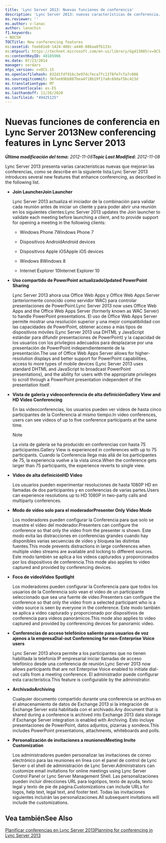 ```yaml
---
title: 'Lync Server 2013: Nuevas funciones de conferencia'
description: 'Lync Server 2013: nuevas características de conferencia.'
ms.reviewer: ''
ms.author: v-lanac
author: lanachin
f1.keywords:
- NOCSH
TOCTitle: New conferencing features
ms:assetid: feeb81e8-1424-408c-a440-886aa0fb133c
ms:mtpsurl: https://technet.microsoft.com/en-us/library/Gg413085(v=OCS.15)
ms:contentKeyID: 48185966
ms.date: 07/23/2014
manager: serdars
mtps_version: v=OCS.15
ms.openlocfilehash: 832d1fdf916c3e97dc7eca7fc1378fe7cfa7c086
ms.sourcegitcommit: 36fee89bb887bea4f18b19f17a8c69daf5bc423d
ms.translationtype: MT
ms.contentlocale: es-ES
ms.lasthandoff: 11/26/2020
ms.locfileid: "49425125"
---
```

# <a name="new-conferencing-features-in-lync-server-2013"></a><span data-ttu-id="86552-103">Nuevas funciones de conferencia en Lync Server 2013</span><span class="sxs-lookup"><span data-stu-id="86552-103">New conferencing features in Lync Server 2013</span></span>

<div data-xmlns="http://www.w3.org/1999/xhtml">

<div class="topic" data-xmlns="http://www.w3.org/1999/xhtml" data-msxsl="urn:schemas-microsoft-com:xslt" data-cs="https://msdn.microsoft.com/">

<div data-asp="https://msdn2.microsoft.com/asp">



</div>

<div id="mainSection">

<div id="mainBody"><span data-ttu-id="86552-104">

<span> </span></span><span class="sxs-lookup"><span data-stu-id="86552-104">

<span> </span></span></span>

<span data-ttu-id="86552-105">_**Última modificación del tema:** 2012-11-08_</span><span class="sxs-lookup"><span data-stu-id="86552-105">_**Topic Last Modified:** 2012-11-08_</span></span>

<span data-ttu-id="86552-106">Lync Server 2013 presenta varias características nuevas que mejoran las conferencias, como se describe en la siguiente lista.</span><span class="sxs-lookup"><span data-stu-id="86552-106">Lync Server 2013 introduces several new features that enhance conferencing, as described in the following list.</span></span>

  - <span data-ttu-id="86552-107">**Join Launcher**</span><span class="sxs-lookup"><span data-stu-id="86552-107">**Join Launcher**</span></span>
    
    <span data-ttu-id="86552-108">Lync Server 2013 actualiza el iniciador de la combinación para validar cada reunión antes de iniciar un cliente y para poder abrir una reunión en los siguientes clientes:</span><span class="sxs-lookup"><span data-stu-id="86552-108">Lync Server 2013 updates the Join launcher to validate each meeting before launching a client, and to provide support for opening a meeting in the following clients:</span></span>
    
      - <span data-ttu-id="86552-109">Windows Phone 7</span><span class="sxs-lookup"><span data-stu-id="86552-109">Windows Phone 7</span></span>
    
      - <span data-ttu-id="86552-110">Dispositivos Android</span><span class="sxs-lookup"><span data-stu-id="86552-110">Android devices</span></span>
    
      - <span data-ttu-id="86552-111">Dispositivos Apple iOS</span><span class="sxs-lookup"><span data-stu-id="86552-111">Apple iOS devices</span></span>
    
      - <span data-ttu-id="86552-112">Windows 8</span><span class="sxs-lookup"><span data-stu-id="86552-112">Windows 8</span></span>
    
      - <span data-ttu-id="86552-113">Internet Explorer 10</span><span class="sxs-lookup"><span data-stu-id="86552-113">Internet Explorer 10</span></span>

  - <span data-ttu-id="86552-114">**Uso compartido de PowerPoint actualizado**</span><span class="sxs-lookup"><span data-stu-id="86552-114">**Updated PowerPoint Sharing**</span></span>
    
    <span data-ttu-id="86552-115">Lync Server 2013 ahora usa Office Web Apps y Office Web Apps Server (anteriormente conocido como servidor WAC) para controlar presentaciones de PowerPoint.</span><span class="sxs-lookup"><span data-stu-id="86552-115">Lync Server 2013 now uses Office Web Apps and the Office Web Apps Server (formerly known as WAC Server) to handle PowerPoint presentations.</span></span> <span data-ttu-id="86552-116">El uso de Office Web Apps Server permite mostrar una resolución superior y una mejor compatibilidad con las capacidades de PowerPoint, obtener acceso a más tipos de dispositivos móviles (Lync Server 2013 usa DHTML y JavaScript estándar para difundir presentaciones de PowerPoint) y la capacidad de los usuarios con los privilegios adecuados para desplazarse por una presentación de PowerPoint independientemente de la presentación.</span><span class="sxs-lookup"><span data-stu-id="86552-116">The use of Office Web Apps Server allows for higher-resolution displays and better support for PowerPoint capabilities, access to more types of mobile devices (Lync Server 2013 uses standard DHTML and JavaScript to broadcast PowerPoint presentations), and the ability for users with the appropriate privileges to scroll through a PowerPoint presentation independent of the presentation itself.</span></span>

  - <span data-ttu-id="86552-117">**Vista de galería y videoconferencia de alta definición**</span><span class="sxs-lookup"><span data-stu-id="86552-117">**Gallery View and HD Video Conferencing**</span></span>
    
    <span data-ttu-id="86552-118">En las videoconferencias, los usuarios pueden ver vídeos de hasta cinco participantes de la Conferencia al mismo tiempo.</span><span class="sxs-lookup"><span data-stu-id="86552-118">In video conferences, users can see videos of up to five conference participants at the same time.</span></span>
    
    <div>
    

    > [!NOTE]  
    > <span data-ttu-id="86552-119">La vista de galería se ha producido en conferencias con hasta 75 participantes.</span><span class="sxs-lookup"><span data-stu-id="86552-119">Gallery View is experienced in conferences with up to 75 participants.</span></span> <span data-ttu-id="86552-120">Cuando la Conferencia llega más allá de los participantes de 75, la experiencia vuelve a la vista única.</span><span class="sxs-lookup"><span data-stu-id="86552-120">When the conference gets larger than 75 participants, the experience reverts to single view.</span></span>

    
    </div>

  - <span data-ttu-id="86552-121">**Video de alta definición**</span><span class="sxs-lookup"><span data-stu-id="86552-121">**HD Video**</span></span>
    
    <span data-ttu-id="86552-122">Los usuarios pueden experimentar resoluciones de hasta 1080P HD en llamadas de dos participantes y en conferencias de varias partes.</span><span class="sxs-lookup"><span data-stu-id="86552-122">Users can experience resolutions up to HD 1080P in two-party calls and multiparty conferences.</span></span>

  - <span data-ttu-id="86552-123">**Modo de vídeo solo para el moderador**</span><span class="sxs-lookup"><span data-stu-id="86552-123">**Presenter Only Video Mode**</span></span>
    
    <span data-ttu-id="86552-124">Los moderadores pueden configurar la Conferencia para que solo se muestre el vídeo del moderador.</span><span class="sxs-lookup"><span data-stu-id="86552-124">Presenters can configure the conference so that only the video from the presenter is shown.</span></span> <span data-ttu-id="86552-125">Este modo evita las distracciones en conferencias grandes cuando hay disponibles varias secuencias de vídeo y bloquea las distintas fuentes.</span><span class="sxs-lookup"><span data-stu-id="86552-125">This mode prevents distractions in large conferences when multiple video streams are available and locking to different sources.</span></span> <span data-ttu-id="86552-126">Este modo también se aplica a los vídeos capturados y proporcionados por los dispositivos de conferencia.</span><span class="sxs-lookup"><span data-stu-id="86552-126">This mode also applies to video captured and provided by conferencing devices.</span></span>

  - <span data-ttu-id="86552-127">**Foco de vídeo**</span><span class="sxs-lookup"><span data-stu-id="86552-127">**Video Spotlight**</span></span>
    
    <span data-ttu-id="86552-128">Los moderadores pueden configurar la Conferencia para que todos los usuarios de la Conferencia solo vean el vídeo de un participante seleccionado que sea una fuente de video.</span><span class="sxs-lookup"><span data-stu-id="86552-128">Presenters can configure the conference so that only the video from a selected participant who is a video source is seen by everyone in the conference.</span></span> <span data-ttu-id="86552-129">Este modo también se aplica a video capturado y proporcionado por dispositivos de conferencia para videos panorámicos.</span><span class="sxs-lookup"><span data-stu-id="86552-129">This mode also applies to video captured and provided by conferencing devices for panoramic video.</span></span>

  - <span data-ttu-id="86552-130">**Conferencias de acceso telefónico saliente para usuarios de voz ajenos a la empresa**</span><span class="sxs-lookup"><span data-stu-id="86552-130">**Dial-out Conferencing for non-Enterprise Voice users**</span></span>
    
    <span data-ttu-id="86552-131">Lync Server 2013 ahora permite a los participantes que no tienen habilitada la telefonía IP empresarial iniciar llamadas de acceso telefónico desde una conferencia de reunión.</span><span class="sxs-lookup"><span data-stu-id="86552-131">Lync Server 2013 now allows participants that are not Enterprise Voice enabled to initiate dial-out calls from a meeting conference.</span></span> <span data-ttu-id="86552-132">El administrador puede configurar esta característica.</span><span class="sxs-lookup"><span data-stu-id="86552-132">This feature is configurable by the administrator.</span></span>

  - <span data-ttu-id="86552-133">**Archivado**</span><span class="sxs-lookup"><span data-stu-id="86552-133">**Archiving**</span></span>
    
    <span data-ttu-id="86552-134">Cualquier documento compartido durante una conferencia se archiva en el almacenamiento de datos de Exchange 2013 si la integración de Exchange Server está habilitada con el archivado.</span><span class="sxs-lookup"><span data-stu-id="86552-134">Any document that is shared during a conference is archived into Exchange 2013 data storage if Exchange Server integration is enabled with Archiving.</span></span> <span data-ttu-id="86552-135">Esto incluye presentaciones de PowerPoint, datos adjuntos, pizarras y sondeos.</span><span class="sxs-lookup"><span data-stu-id="86552-135">This includes PowerPoint presentations, attachments, whiteboards and polls.</span></span>

  - <span data-ttu-id="86552-136">**Personalización de invitaciones a reuniones**</span><span class="sxs-lookup"><span data-stu-id="86552-136">**Meeting Invite Customization**</span></span>
    
    <span data-ttu-id="86552-137">Los administradores pueden personalizar las invitaciones de correo electrónico para las reuniones en línea con el panel de control de Lync Server o el shell de administración de Lync Server.</span><span class="sxs-lookup"><span data-stu-id="86552-137">Administrators can customize email invitations for online meetings using Lync Server Control Panel or Lync Server Management Shell.</span></span> <span data-ttu-id="86552-138">Las personalizaciones pueden incluir direcciones URL para logotipos, texto de ayuda, texto legal y texto de pie de página.</span><span class="sxs-lookup"><span data-stu-id="86552-138">Customizations can include URLs for logos, help text, legal text, and footer text.</span></span> <span data-ttu-id="86552-139">Todas las invitaciones siguientes incluirán las personalizaciones.</span><span class="sxs-lookup"><span data-stu-id="86552-139">All subsequent invitations will include the customizations.</span></span>

<div>

## <a name="see-also"></a><span data-ttu-id="86552-140">Vea también</span><span class="sxs-lookup"><span data-stu-id="86552-140">See Also</span></span>


[<span data-ttu-id="86552-141">Planificar conferencias en Lync Server 2013</span><span class="sxs-lookup"><span data-stu-id="86552-141">Planning for conferencing in Lync Server 2013</span></span>](lync-server-2013-planning-for-conferencing.md)  
  

<span data-ttu-id="86552-142"></div>

</div>

<span> </span>

</div>

</div>

</span><span class="sxs-lookup"><span data-stu-id="86552-142"></div>

</div>

<span> </span>

</div>

</div>

</span></span></div>

